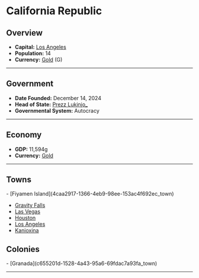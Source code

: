 <!--UNDEDITED FILE, remove this entire line if this file has been edited!-->
# <!--NAME-->California Republic<!--NAME-->

## Overview

- **Capital:** <!--CAPITAL_LINK-->[Los Angeles](d054a71e-aa10-4733-a3e8-03e67613e5fe_town)<!--CAPITAL_LINK-->
- **Population:** <!--POPULATION-->14<!--POPULATION-->
- **Currency:** <!--CURRENCY_LINK-->[Gold](Gold_currency)<!--CURRENCY_LINK--> (<!--CURRENCY_ABV-->G<!--CURRENCY_ABV-->)

---

## Government

- **Date Founded:** <!--FOUNDED-->December 14, 2024<!--FOUNDED-->
- **Head of State:** <!--LEADER_TITLE_LINK-->[Prezz Lukinjo_](Lukinjo__user)<!--LEADER_TITLE_LINK-->
- **Governmental System:** <!--GOVERNMENT-->Autocracy<!--GOVERNMENT-->

---

## Economy

- **GDP:** <!--GDP-->11,594g<!--GDP-->
- **Currency:** <!--CURRENCY_LINK-->[Gold](Gold_currency)<!--CURRENCY_LINK-->

---

## Towns

<!--TOWNS-->- [Fiyamen Island](4caa2917-1366-4eb9-98ee-153ac4f692ec_town)
- [Gravity Falls](fdade99e-5566-48b8-a3de-e65762384040_town)
- [Las Vegas](b9423838-fd17-4c5b-bf34-87cc4ff5b526_town)
- [Houston](a803944b-2842-4702-bab0-f4fb38f0c9b6_town)
- [Los Angeles](d054a71e-aa10-4733-a3e8-03e67613e5fe_town)
- [Kanioxina](d42b9421-205b-4b3b-9095-15278e57f95f_town)<!--TOWNS-->

## Colonies

<!--COLONIES-->- [Granada](c655201d-1528-4a43-95a6-69fdac7a93fa_town)<!--COLONIES-->

---